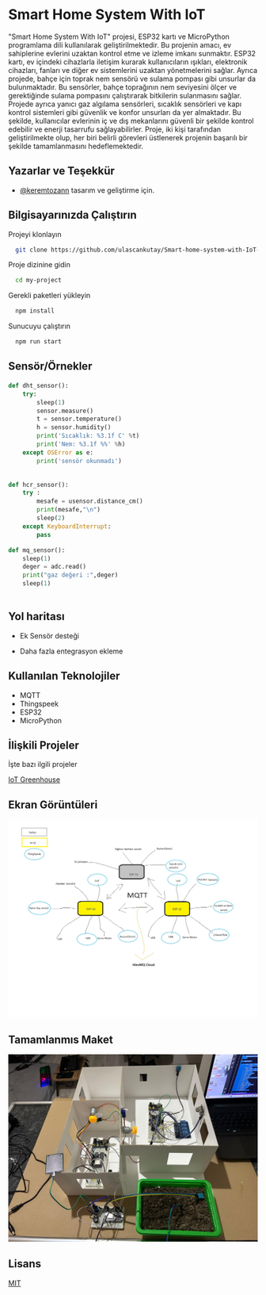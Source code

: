 
# Smart Home System With IoT


"Smart Home System With IoT" projesi, ESP32 kartı ve MicroPython programlama dili kullanılarak geliştirilmektedir. Bu projenin amacı, ev sahiplerine evlerini uzaktan kontrol etme ve izleme imkanı sunmaktır. ESP32 kartı, ev içindeki cihazlarla iletişim kurarak kullanıcıların ışıkları, elektronik cihazları, fanları ve diğer ev sistemlerini uzaktan yönetmelerini sağlar. Ayrıca projede, bahçe için toprak nem sensörü ve sulama pompası gibi unsurlar da bulunmaktadır. Bu sensörler, bahçe toprağının nem seviyesini ölçer ve gerektiğinde sulama pompasını çalıştırarak bitkilerin sulanmasını sağlar. Projede ayrıca yanıcı gaz algılama sensörleri, sıcaklık sensörleri ve kapı kontrol sistemleri gibi güvenlik ve konfor unsurları da yer almaktadır. Bu şekilde, kullanıcılar evlerinin iç ve dış mekanlarını güvenli bir şekilde kontrol edebilir ve enerji tasarrufu sağlayabilirler. Proje, iki kişi tarafından geliştirilmekte olup, her biri belirli görevleri üstlenerek projenin başarılı bir şekilde tamamlanmasını hedeflemektedir.
## Yazarlar ve Teşekkür

- [@keremtozann](https://github.com/keremtozann) tasarım ve geliştirme için.

## Bilgisayarınızda Çalıştırın

Projeyi klonlayın

```bash
  git clone https://github.com/ulascankutay/Smart-home-system-with-IoT-.git
```

Proje dizinine gidin

```bash
  cd my-project
```

Gerekli paketleri yükleyin

```bash
  npm install
```

Sunucuyu çalıştırın

```bash
  npm run start
```

  
## Sensör/Örnekler

```python
def dht_sensor():
    try:
        sleep(1)
        sensor.measure()
        t = sensor.temperature()
        h = sensor.humidity()
        print('Sıcaklık: %3.1f C' %t)
        print('Nem: %3.1f %%' %h)
    except OSError as e:
        print('sensör okunmadı')
   
```

```python
def hcr_sensor():
    try :
        mesafe = usensor.distance_cm()
        print(mesafe,"\n")
        sleep(2)
    except KeyboardInterrupt:
        pass 

```
```python
def mq_sensor():
    sleep(1)
    deger = adc.read()
    print("gaz değeri :",deger)
    sleep(1)
   
```
## Yol haritası

- Ek Sensör desteği

- Daha fazla entegrasyon ekleme

  
## Kullanılan Teknolojiler

- MQTT 
- Thingspeek
- ESP32
- MicroPython

  
## İlişkili Projeler

İşte bazı ilgili projeler

[IoT Greenhouse](https://github.com/ulascankutay/ulascankutay-IoT-smart-greenhouse)

  
## Ekran Görüntüleri

![ER Diagram](https://github.com/ulascankutay/Smart-home-system-with-IoT-/blob/main/Belge/proje.png)


## Tamamlanmıs Maket  

![ER Diagram](https://github.com/ulascankutay/Smart-home-system-with-IoT-/blob/main/Belge/son.jpeg)



## Lisans

[MIT](https://github.com/ulascankutay/Smart-home-system-with-IoT-/blob/main/MIT.txt)

  